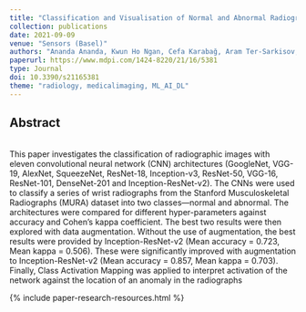 ```yaml
---
title: "Classification and Visualisation of Normal and Abnormal Radiographs; A Comparison between Eleven Convolutional Neural Network Architectures"
collection: publications
date: 2021-09-09
venue: "Sensors (Basel)"
authors: "Ananda Ananda, Kwun Ho Ngan, Cefa Karabağ, Aram Ter-Sarkisov, Eduardo Alonso, Constantino Carlos Reyes-Aldasoro"
paperurl: https://www.mdpi.com/1424-8220/21/16/5381
type: Journal
doi: 10.3390/s21165381
theme: "radiology, medicalimaging, ML_AI_DL"
---
```


<h2> Abstract </h2>  <br>
This paper investigates the classification of radiographic images with eleven convolutional neural network (CNN) architectures (GoogleNet, VGG-19, AlexNet, SqueezeNet, ResNet-18, Inception-v3, ResNet-50, VGG-16, ResNet-101, DenseNet-201 and Inception-ResNet-v2). The CNNs were used to classify a series of wrist radiographs from the Stanford Musculoskeletal Radiographs (MURA) dataset into two classes—normal and abnormal. The architectures were compared for different hyper-parameters against accuracy and Cohen’s kappa coefficient. The best two results were then explored with data augmentation. Without the use of augmentation, the best results were provided by Inception-ResNet-v2 (Mean accuracy = 0.723, Mean kappa = 0.506). These were significantly improved with augmentation to Inception-ResNet-v2 (Mean accuracy = 0.857, Mean kappa = 0.703). Finally, Class Activation Mapping was applied to interpret activation of the network against the location of an anomaly in the radiographs

{% include paper-research-resources.html %}
